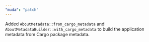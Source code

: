 ```yaml
---
"muda": "patch"
---
```


Added `AboutMetadata::from_cargo_metadata` and `AboutMetadataBuilder::with_cargo_metadata` to build the application metadata from Cargo package metadata.

